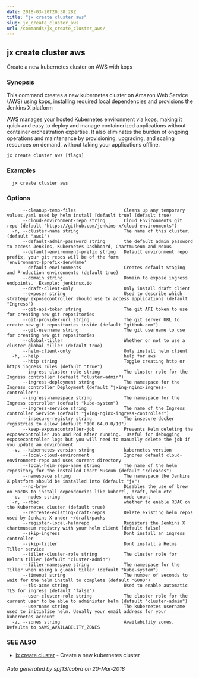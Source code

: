 ```yaml
---
date: 2018-03-20T20:38:28Z
title: "jx create cluster aws"
slug: jx_create_cluster_aws
url: /commands/jx_create_cluster_aws/
---
```

## jx create cluster aws

Create a new kubernetes cluster on AWS with kops

### Synopsis

This command creates a new kubernetes cluster on Amazon Web Service (AWS) using kops, installing required local dependencies and provisions the Jenkins X platform 

AWS manages your hosted Kubernetes environment via kops, making it quick and easy to deploy and manage containerized applications without container orchestration expertise. It also eliminates the burden of ongoing operations and maintenance by provisioning, upgrading, and scaling resources on demand, without taking your applications offline.

```
jx create cluster aws [flags]
```

### Examples

```
  jx create cluster aws
```

### Options

```
      --cleanup-temp-files                  Cleans up any temporary values.yaml used by helm install [default true] (default true)
      --cloud-environment-repo string       Cloud Environments git repo (default "https://github.com/jenkins-x/cloud-environments")
  -n, --cluster-name string                 The name of this cluster. (default "aws1")
      --default-admin-password string       the default admin password to access Jenkins, Kubernetes Dashboard, Chartmuseum and Nexus
      --default-environment-prefix string   Default environment repo prefix, your git repos will be of the form 'environment-$prefix-$envName'
      --default-environments                Creates default Staging and Production environments (default true)
      --domain string                       Domain to expose ingress endpoints.  Example: jenkinsx.io
      --draft-client-only                   Only install draft client
      --exposer string                      Used to describe which strategy exposecontroller should use to access applications (default "Ingress")
      --git-api-token string                The git API token to use for creating new git repositories
      --git-provider-url string             The git server URL to create new git repositories inside (default "github.com")
      --git-username string                 The git username to use for creating new git repositories
      --global-tiller                       Whether or not to use a cluster global tiller (default true)
      --helm-client-only                    Only install helm client
  -h, --help                                help for aws
      --http string                         Toggle creating http or https ingress rules (default "true")
      --ingress-cluster-role string         The cluster role for the Ingress controller (default "cluster-admin")
      --ingress-deployment string           The namespace for the Ingress controller Deployment (default "jxing-nginx-ingress-controller")
      --ingress-namespace string            The namespace for the Ingress controller (default "kube-system")
      --ingress-service string              The name of the Ingress controller Service (default "jxing-nginx-ingress-controller")
      --insecure-registry string            The insecure docker registries to allow (default "100.64.0.0/10")
      --keep-exposecontroller-job           Prevents Helm deleting the exposecontroller Job and Pod after running.  Useful for debugging exposecontroller logs but you will need to manually delete the job if you update an environment
  -v, --kubernetes-version string           kubernetes version
      --local-cloud-environment             Ignores default cloud-environment-repo and uses current directory 
      --local-helm-repo-name string         The name of the helm repository for the installed Chart Museum (default "releases")
      --namespace string                    The namespace the Jenkins X platform should be installed into (default "jx")
      --no-brew                             Disables the use of brew on MacOS to install dependencies like kubectl, draft, helm etc
  -o, --nodes string                        node count
  -r, --rbac                                whether to enable RBAC on the Kubernetes cluster (default true)
      --recreate-existing-draft-repos       Delete existing helm repos used by Jenkins X under ~/draft/packs
      --register-local-helmrepo             Registers the Jenkins X chartmuseum registry with your helm client [default false]
      --skip-ingress                        Dont install an ingress controller
      --skip-tiller                         Dont install a Helms Tiller service
      --tiller-cluster-role string          The cluster role for Helm's tiller (default "cluster-admin")
      --tiller-namespace string             The namespace for the Tiller when using a gloabl tiller (default "kube-system")
      --timeout string                      The number of seconds to wait for the helm install to complete (default "6000")
      --tls-acme string                     Used to enable automatic TLS for ingress (default "false")
      --user-cluster-role string            The cluster role for the current user to be able to administer helm (default "cluster-admin")
      --username string                     The kubernetes username used to initialise helm. Usually your email address for your kubernetes account
  -z, --zones string                        Availability zones. Defaults to $AWS_AVAILABILITY_ZONES
```

### SEE ALSO

* [jx create cluster](/commands/jx_create_cluster/)	 - Create a new kubernetes cluster

###### Auto generated by spf13/cobra on 20-Mar-2018

